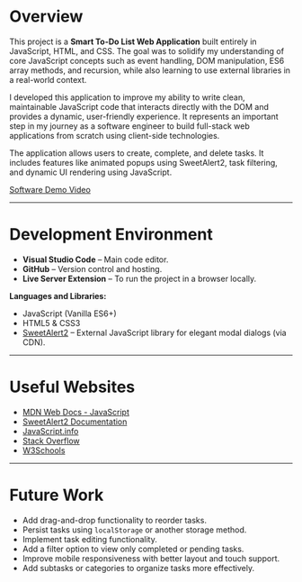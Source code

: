 # Overview

This project is a **Smart To-Do List Web Application** built entirely in JavaScript, HTML, and CSS. The goal was to solidify my understanding of core JavaScript concepts such as event handling, DOM manipulation, ES6 array methods, and recursion, while also learning to use external libraries in a real-world context.

I developed this application to improve my ability to write clean, maintainable JavaScript code that interacts directly with the DOM and provides a dynamic, user-friendly experience. It represents an important step in my journey as a software engineer to build full-stack web applications from scratch using client-side technologies.

The application allows users to create, complete, and delete tasks. It includes features like animated popups using SweetAlert2, task filtering, and dynamic UI rendering using JavaScript.

[Software Demo Video](https://www.youtube.com/watch?v=J3a3Rwvthu4)

---

# Development Environment

- **Visual Studio Code** – Main code editor.
- **GitHub** – Version control and hosting.
- **Live Server Extension** – To run the project in a browser locally.

**Languages and Libraries:**
- JavaScript (Vanilla ES6+)
- HTML5 & CSS3
- [SweetAlert2](https://sweetalert2.github.io/) – External JavaScript library for elegant modal dialogs (via CDN).

---

# Useful Websites

- [MDN Web Docs - JavaScript](https://developer.mozilla.org/en-US/docs/Web/JavaScript)
- [SweetAlert2 Documentation](https://sweetalert2.github.io/)
- [JavaScript.info](https://javascript.info/)
- [Stack Overflow](https://stackoverflow.com/)
- [W3Schools](https://www.w3schools.com/js/)

---

# Future Work

- Add drag-and-drop functionality to reorder tasks.
- Persist tasks using `localStorage` or another storage method.
- Implement task editing functionality.
- Add a filter option to view only completed or pending tasks.
- Improve mobile responsiveness with better layout and touch support.
- Add subtasks or categories to organize tasks more effectively.

